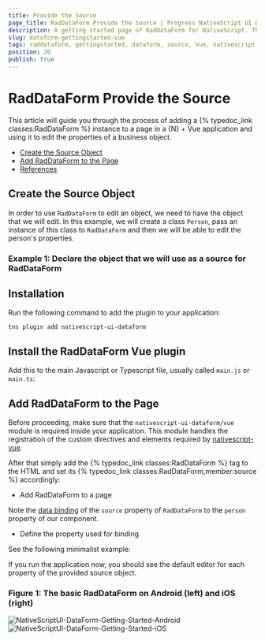 ```yaml
---
title: Provide the Source
page_title: RadDataForm Provide the Source | Progress NativeScript UI Documentation
description: A getting started page of RadDataForm for NativeScript. This article explains what are the steps to create a RadDataForm instance from scratch and provide the source object that will be edited
slug: dataform-gettingstarted-vue
tags: raddataform, gettingstarted, dataform, source, Vue, nativescript, professional, ui
position: 20
publish: true
---
```


# RadDataForm Provide the Source

This article will guide you through the process of adding a {% typedoc_link classes:RadDataForm %} instance to a page in a {N} + Vue application and using it to edit the properties of a business object.

* [Create the Source Object](#create-the-source-object)
* [Add RadDataForm to the Page](#add-raddataform-to-the-page)
* [References](#references)

## Create the Source Object

In order to use `RadDataForm` to edit an object, we need to have the object that we will edit. In this example, we will create a class `Person`, pass an instance of this class to `RadDataForm` and then we will be able to edit the person's properties.

### Example 1: Declare the object that we will use as a source for RadDataForm

## Installation

Run the following command to add the plugin to your application:

``` Shell
tns plugin add nativescript-ui-dataform
```

## Install the RadDataForm Vue plugin

Add this to the main Javascript or Typescript file, usually called `main.js` or `main.ts`:

<snippet id='dataform-imports-vue'/>

## Add RadDataForm to the Page

Before proceeding, make sure that the `nativescript-ui-dataform/vue` module is required inside your application. This module handles the registration of the custom directives and elements required by [nativescript-vue](https://nativescript-vue.org/).

After that simply add the {% typedoc_link classes:RadDataForm %} tag to the HTML and set its {% typedoc_link classes:RadDataForm,member:source %} accordingly:

* Add RadDataForm to a page

Note the [data binding](https://nativescript-vue.org/en/docs/introduction/#why-would-you-use-this) of the `source` property of `RadDataForm` to the `person` property of our component.

* Define the property used for binding

See the following minimalist example:

<snippet id='dataform-getting-started-vue'/>

If you run the application now, you should see the default editor for each property of the provided source object.

### Figure 1: The basic RadDataForm on Android (left) and iOS (right)

![NativeScriptUI-DataForm-Getting-Started-Android](../../../ui/img/ns_ui/dataform-start-source-android.png "DataForm in Android") ![NativeScriptUI-DataForm-Getting-Started-iOS](../../../ui/img/ns_ui/dataform-start-source-ios.png "DataForm in iOS")
